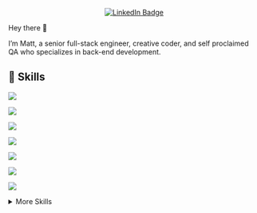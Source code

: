 <div align="center">

 

[![LinkedIn Badge](https://img.shields.io/badge/LinkedIn-Profile-informational?style=flat&logo=linkedin&logoColor=white&color=0D76A8)](https://www.linkedin.com/in/walczykmatthew)

 

</div>

 

Hey there 👋

 

I’m Matt, a senior full-stack engineer, creative coder, and self proclaimed QA who specializes in back-end development.

 

## 💼 Skills

 

![](https://img.shields.io/badge/Code-CSharp-informational?style=flat&logo=c-sharp&logoColor=white&color=4AB197)

![](https://img.shields.io/badge/Code-.NET-informational?style=flat&logo=.net&logoColor=white&color=4AB197)

![](https://img.shields.io/badge/Code-JavaScript-informational?style=flat&logo=JavaScript&logoColor=white&color=4AB197)

![](https://img.shields.io/badge/Code-TypeScript-informational?style=flat&logo=TypeScript&logoColor=white&color=4AB197)

![](https://img.shields.io/badge/Code-MongoDB-informational?style=flat&logo=MongoDB&logoColor=white&color=4AB197)

![](https://img.shields.io/badge/Code-SqlServer-informational?style=flat&logo=sqlserver&logoColor=white&color=4AB197)

![](https://img.shields.io/badge/Code-MySQL-informational?style=flat&logo=MySQL&logoColor=white&color=4AB197)

 

<details>

<summary>More Skills</summary>

<br>

 

![](https://img.shields.io/badge/Style-CSS-informational?style=flat&logo=css3&logoColor=white&color=4AB197)

 

<br>

 

![](https://img.shields.io/badge/Test-Selenium-informational?style=flat&logo=Selenium&logoColor=white&color=4AB197)

![](https://img.shields.io/badge/Test-NUnit-informational?style=flat&logo=nunit&logoColor=white&color=4AB197)

![](https://img.shields.io/badge/Test-XUnit-informational?style=flat&logo=xunit&logoColor=white&color=4AB197)

![](https://img.shields.io/badge/Test-Playwright-informational?style=flat&logo=playwright&logoColor=white&color=4AB197)

 

<br>

 

![](https://img.shields.io/badge/Tools-NuGet-informational?style=flat&logo=NuGet&logoColor=white&color=4AB197)

![](https://img.shields.io/badge/Tools-Docker-informational?style=flat&logo=docker&logoColor=white&color=4AB197)

![](https://img.shields.io/badge/Tools-Pivotal-informational?style=flat&logo=Pivotal-Tracker&logoColor=white&color=4AB197)

![](https://img.shields.io/badge/Tools-AWS-informational?style=flat&logo=amazon&logoColor=white&color=4AB197)

![](https://img.shields.io/badge/Tools-NGINX-informational?style=flat&logo=nginx&logoColor=white&color=4AB197)

![](https://img.shields.io/badge/Tools-Jenkins-informational?style=flat&logo=jenkins&logoColor=white&color=4AB197)

![](https://img.shields.io/badge/Tools-SonarQube-informational?style=flat&logo=SonarQube&logoColor=white&color=4AB197)

![](https://img.shields.io/badge/Tools-Actions-informational?style=flat&logo=github-actions&logoColor=white&color=4AB197)

![](https://img.shields.io/badge/Tools-NPM-informational?style=flat&logo=npm&logoColor=white&color=4AB197)

![](https://img.shields.io/badge/Tools-Postman-informational?style=flat&logo=Postman&logoColor=white&color=4AB197)

![](https://img.shields.io/badge/Tools-GitHub-informational?style=flat&logo=GitHub&logoColor=white&color=4AB197)

![](https://img.shields.io/badge/Tools-GitLab-informational?style=flat&logo=GitLab&logoColor=white&color=4AB197)

![](https://img.shields.io/badge/Tools-Jira-informational?style=flat&logo=Jira-Software&logoColor=white&color=4AB197)

 

 

</details>

 

<br>
